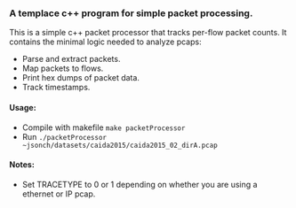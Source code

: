 ### A templace c++ program for simple packet processing. ###

This is a simple c++ packet processor that tracks per-flow packet counts. It contains the minimal logic needed to analyze pcaps:

- Parse and extract packets.
- Map packets to flows. 
- Print hex dumps of packet data. 
- Track timestamps. 


#### Usage: ####

- Compile with makefile ```make packetProcessor```
- Run ```./packetProcessor ~jsonch/datasets/caida2015/caida2015_02_dirA.pcap```

#### Notes: ####

- Set TRACETYPE to 0 or 1 depending on whether you are using a ethernet or IP pcap. 
